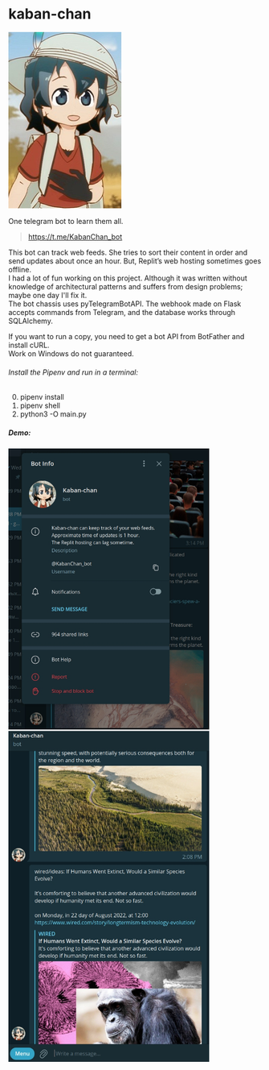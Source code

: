 # kaban-chan

![picture](kaban.jpg "Kaban-chan")

One telegram bot to learn them all.
> https://t.me/KabanChan_bot

This bot can track web feeds. She tries to sort their content in order and send updates about once an hour. But, Replit’s web hosting sometimes goes offline. <br>
I had a lot of fun working on this project. Although it was written without knowledge of architectural patterns and suffers from design problems; maybe one day I'll fix it. <br>
The bot chassis uses pyTelegramBotAPI. The webhook made on Flask accepts commands from Telegram, and the database works through SQLAlchemy.

If you want to run a copy, you need to get a bot API from BotFather and install cURL. <br>
Work on Windows do not guaranteed.

###### Install the Pipenv and run in a terminal:

0. pipenv install
1. pipenv shell
2. python3 -O main.py

##### Demo:

<img src="scr1.jpg" width="400" alt="first-page">

<img src="scr2.jpg" width="400" alt="first-page">

